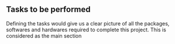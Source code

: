 ## Tasks to be performed
Defining the tasks would give us a clear picture of all the packages, softwares and hardwares required to complete this project. This is considered as the main section  

<!--stackedit_data:
eyJoaXN0b3J5IjpbNDk2MzI2MzRdfQ==
-->